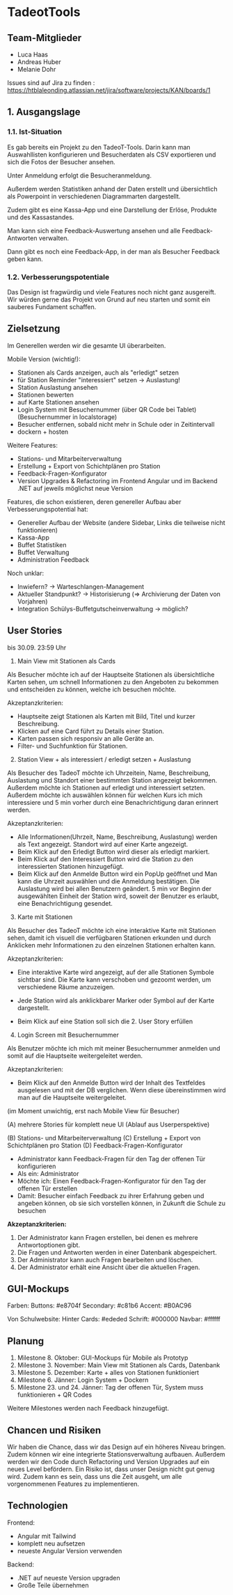 # TadeotTools

## Team-Mitglieder
- Luca Haas
- Andreas Huber
- Melanie Dohr

Issues sind auf Jira zu finden : https://htblaleonding.atlassian.net/jira/software/projects/KAN/boards/1

## 1. Ausgangslage

### 1.1. Ist-Situation
Es gab bereits ein Projekt zu den TadeoT-Tools. Darin kann man Auswahllisten konfigurieren und Besucherdaten als CSV exportieren und sich die Fotos der Besucher ansehen. 

Unter Anmeldung erfolgt die Besucheranmeldung.

Außerdem werden Statistiken anhand der Daten erstellt und übersichtlich als Powerpoint in verschiedenen Diagrammarten dargestellt.

Zudem gibt es eine Kassa-App und eine Darstellung der Erlöse, Produkte und des Kassastandes.

Man kann sich eine Feedback-Auswertung ansehen und alle Feedback-Antworten verwalten.

Dann gibt es noch eine Feedback-App, in der man als Besucher Feedback geben kann.

### 1.2. Verbesserungspotentiale

Das Design ist fragwürdig und viele Features noch nicht ganz ausgereift. Wir würden gerne das Projekt von Grund auf neu starten und somit ein sauberes Fundament schaffen.

## Zielsetzung

Im Generellen werden wir die gesamte UI überarbeiten.

Mobile Version (wichtig!): 
- Stationen als Cards anzeigen, auch als "erledigt" setzen
- für Station Reminder "interessiert" setzen -> Auslastung!
- Station Auslastung ansehen
- Stationen bewerten
- auf Karte Stationen ansehen 
- Login System mit Besuchernummer (über QR Code bei Tablet) (Besuchernummer in localstorage)
- Besucher entfernen, sobald nicht mehr in Schule oder in Zeitintervall
- dockern + hosten

Weitere Features:
- Stations- und Mitarbeiterverwaltung
- Erstellung + Export von Schichtplänen pro Station
- Feedback-Fragen-Konfigurator
- Version Upgrades & Refactoring im Frontend Angular und im Backend .NET auf jeweils möglichst neue Version

Features, die schon existieren, deren genereller Aufbau aber Verbesserungspotential hat:
- Genereller Aufbau der Website (andere Sidebar, Links die teilweise nicht funktionieren)
- Kassa-App
- Buffet Statistiken 
- Buffet Verwaltung
- Administration Feedback

Noch unklar:
- Inwiefern? -> Warteschlangen-Management
- Aktueller Standpunkt? -> Historisierung (=> Archivierung der Daten von Vorjahren)
- Integration Schülys-Buffetgutscheinverwaltung -> möglich?

## User Stories
bis 30.09. 23:59 Uhr
1. Main View mit Stationen als Cards

Als Besucher möchte ich auf der Hauptseite Stationen als übersichtliche Karten sehen, um schnell Informationen zu den Angeboten zu bekommen und entscheiden zu können, welche ich besuchen möchte.

Akzeptanzkriterien:
   - Hauptseite zeigt Stationen als Karten mit Bild, Titel und kurzer Beschreibung.
   - Klicken auf eine Card führt zu Details einer Station.
   - Karten passen sich responsiv an alle Geräte an.
   - Filter- und Suchfunktion für Stationen.

	

2. Station View + als interessiert / erledigt setzen + Auslastung

Als Besucher des TadeoT möchte ich Uhrzeitein, Name, Beschreibung, Auslastung und Standort einer bestimmten Station angezeigt bekommen. Außerdem möchte ich Stationen auf erledigt und interessiert setzten.
Außerdem möchte ich auswählen können für welchen Kurs ich mich interessiere und 5 min vorher durch eine Benachrichtigung daran erinnert werden.

Akzeptanzkriterien:
- Alle Informationen(Uhrzeit, Name, Beschreibung, Auslastung) werden als Text angezeigt. Standort wird auf einer Karte angezeigt.
- Beim Klick auf den Erledigt Button wird dieser als erledigt markiert.
- Beim Klick auf den Interessiert Button wird die Station zu den interessierten Stationen hinzugefügt.
- Beim Klick auf den Anmelde Button wird ein PopUp geöffnet und Man kann die Uhrzeit auswählen und die Anmeldung bestätigen. Die Auslastung wird bei allen Benutzern geändert. 5 min vor Beginn der ausgewählten Einheit der Station wird, soweit der Benutzer es erlaubt, eine Benachrichtigung gesendet.

3. Karte mit Stationen

Als Besucher des TadeoT möchte ich eine interaktive Karte mit Stationen sehen, damit ich visuell die verfügbaren Stationen erkunden und durch Anklicken mehr Informationen zu den einzelnen Stationen erhalten kann.

Akzeptanzkriterien:
- Eine interaktive Karte wird angezeigt, auf der alle Stationen Symbole sichtbar sind. Die Karte kann verschoben und gezoomt werden, um verschiedene Räume anzuzeigen.

- Jede Station wird als anklickbarer Marker oder Symbol auf der Karte dargestellt.

- Beim Klick auf eine Station soll sich die 2. User Story erfüllen

4. Login Screen mit Besuchernummer

Als Benutzer möchte ich mich mit meiner Besuchernummer anmelden und somit auf die Hauptseite weitergeleitet werden.

Akzeptanzkriterien:
- Beim Klick auf den Anmelde Button wird der Inhalt des Textfeldes ausgelesen und mit der DB verglichen. Wenn diese übereinstimmen wird man auf die Hauptseite weitergeleitet.


(im Moment unwichtig, erst nach Mobile View für Besucher)

(A) mehrere Stories für komplett neue UI (Ablauf aus Userperspektive)

(B) Stations- und Mitarbeiterverwaltung
(C) Erstellung + Export von Schichtplänen pro Station
(D) Feedback-Fragen-Konfigurator
   
  - Administrator kann Feedback-Fragen für den Tag der offenen Tür konfigurieren
  - Als ein: Administrator
  - Möchte ich: Einen Feedback-Fragen-Konfigurator für den Tag der offenen Tür erstellen
  - Damit: Besucher einfach Feedback zu ihrer Erfahrung geben und angeben können, ob sie sich vorstellen können, in Zukunft die Schule zu besuchen

  <strong>Akzeptanzkriterien:</strong>
  1.	Der Administrator kann Fragen erstellen, bei denen es mehrere Antwortoptionen gibt.
  2.	Die Fragen und Antworten werden in einer Datenbank abgespeichert.
  3.	Der Administrator kann auch Fragen bearbeiten und löschen.
  4.	Der Administrator erhält eine Ansicht über die aktuellen Fragen.

## GUI-Mockups
Farben:
Buttons: #e8704f
Secondary: #c81b6
Accent: #B0AC96

Von Schulwebsite:
Hinter Cards: #ededed
Schrift: #000000
Navbar: #ffffff 

## Planung
1. Milestone 8. Oktober: GUI-Mockups für Mobile als Prototyp
2. Milestone 3. November: Main View mit Stationen als Cards, Datenbank 
3. Milestone 5. Dezember: Karte + alles von Stationen funktioniert
4. Milestone 6. Jänner: Login System + Dockern 
5. Milestone 23. und 24. Jänner: Tag der offenen Tür, System muss funktionieren + QR Codes

Weitere Milestones werden nach Feedback hinzugefügt.

## Chancen und Risiken
Wir haben die Chance, dass wir das Design auf ein höheres Niveau bringen. Zudem können wir eine integrierte Stationsverwaltung aufbauen. Außerdem werden wir den Code durch Refactoring und Version Upgrades auf ein neues Level befördern.
Ein Risiko ist, dass unser Design nicht gut genug wird. Zudem kann es sein, dass uns die Zeit ausgeht, um alle vorgenommenen Features zu implementieren. 

## Technologien
Frontend: 
- Angular mit Tailwind
- komplett neu aufsetzen
- neueste Angular Version verwenden

Backend:
- .NET auf neueste Version upgraden
- Große Teile übernehmen
